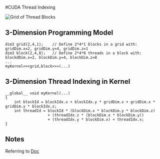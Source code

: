 #CUDA Thread Indexing

![Grid of Thread Blocks](https://docs.nvidia.com/cuda/cuda-c-programming-guide/graphics/grid-of-thread-blocks.png "Grid of Thread Blocks")

## 3-Dimension Programming Model
```
dim3 grid(2,4,1);    // Define 2*4*1 blocks in a grid with: gridDim.x=2, gridDim.y=4, gridDim.z=1
dim3 block(2,4,8);   // Define 2*4*8 threads in a block with: blockdDim.x=2, blockDim.y=4, blockDim.z=8
...
myKernel<<<grid,block>>>(...)

```

## 3-Dimension Thread Indexing in Kernel
```
__global__ void myKernel(...)
{
    int blockId = blockIdx.x + blockIdx.y * gridDim.x + gridDim.x * gridDim.y * blockIdx.z;
    int threadId = blockId * (blockDim.x * blockDim.y * blockDim.z)
                   + (threadIdx.z * (blockDim.x * blockDim.y))
                   + (threadIdx.y * blockDim.x) + threadIdx.x;
}
```


## Notes
Referring to [Doc](https://cs.calvin.edu/courses/cs/374/CUDA/CUDA-Thread-Indexing-Cheatsheet.pdf) 
